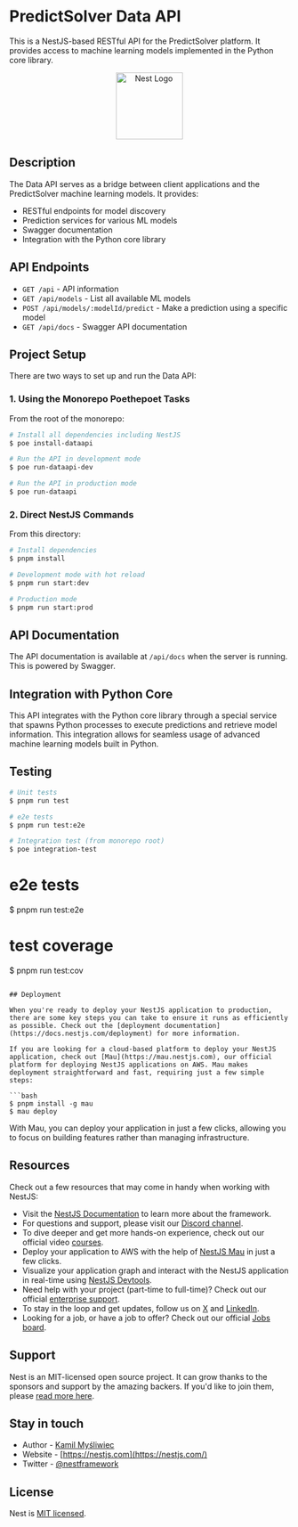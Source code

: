 # PredictSolver Data API

This is a NestJS-based RESTful API for the PredictSolver platform. It provides access to machine learning models implemented in the Python core library.

<p align="center">
  <img src="https://nestjs.com/img/logo-small.svg" width="120" alt="Nest Logo" />
</p>

## Description

The Data API serves as a bridge between client applications and the PredictSolver machine learning models. It provides:

- RESTful endpoints for model discovery
- Prediction services for various ML models
- Swagger documentation
- Integration with the Python core library

## API Endpoints

- `GET /api` - API information
- `GET /api/models` - List all available ML models
- `POST /api/models/:modelId/predict` - Make a prediction using a specific model
- `GET /api/docs` - Swagger API documentation

## Project Setup

There are two ways to set up and run the Data API:

### 1. Using the Monorepo Poethepoet Tasks

From the root of the monorepo:

```bash
# Install all dependencies including NestJS
$ poe install-dataapi

# Run the API in development mode
$ poe run-dataapi-dev

# Run the API in production mode
$ poe run-dataapi
```

### 2. Direct NestJS Commands

From this directory:

```bash
# Install dependencies
$ pnpm install

# Development mode with hot reload
$ pnpm run start:dev

# Production mode
$ pnpm run start:prod
```

## API Documentation

The API documentation is available at `/api/docs` when the server is running. This is powered by Swagger.

## Integration with Python Core

This API integrates with the Python core library through a special service that spawns Python processes to execute predictions and retrieve model information. This integration allows for seamless usage of advanced machine learning models built in Python.

## Testing

```bash
# Unit tests
$ pnpm run test

# e2e tests
$ pnpm run test:e2e

# Integration test (from monorepo root)
$ poe integration-test
```

# e2e tests
$ pnpm run test:e2e

# test coverage
$ pnpm run test:cov
```

## Deployment

When you're ready to deploy your NestJS application to production, there are some key steps you can take to ensure it runs as efficiently as possible. Check out the [deployment documentation](https://docs.nestjs.com/deployment) for more information.

If you are looking for a cloud-based platform to deploy your NestJS application, check out [Mau](https://mau.nestjs.com), our official platform for deploying NestJS applications on AWS. Mau makes deployment straightforward and fast, requiring just a few simple steps:

```bash
$ pnpm install -g mau
$ mau deploy
```

With Mau, you can deploy your application in just a few clicks, allowing you to focus on building features rather than managing infrastructure.

## Resources

Check out a few resources that may come in handy when working with NestJS:

- Visit the [NestJS Documentation](https://docs.nestjs.com) to learn more about the framework.
- For questions and support, please visit our [Discord channel](https://discord.gg/G7Qnnhy).
- To dive deeper and get more hands-on experience, check out our official video [courses](https://courses.nestjs.com/).
- Deploy your application to AWS with the help of [NestJS Mau](https://mau.nestjs.com) in just a few clicks.
- Visualize your application graph and interact with the NestJS application in real-time using [NestJS Devtools](https://devtools.nestjs.com).
- Need help with your project (part-time to full-time)? Check out our official [enterprise support](https://enterprise.nestjs.com).
- To stay in the loop and get updates, follow us on [X](https://x.com/nestframework) and [LinkedIn](https://linkedin.com/company/nestjs).
- Looking for a job, or have a job to offer? Check out our official [Jobs board](https://jobs.nestjs.com).

## Support

Nest is an MIT-licensed open source project. It can grow thanks to the sponsors and support by the amazing backers. If you'd like to join them, please [read more here](https://docs.nestjs.com/support).

## Stay in touch

- Author - [Kamil Myśliwiec](https://twitter.com/kammysliwiec)
- Website - [https://nestjs.com](https://nestjs.com/)
- Twitter - [@nestframework](https://twitter.com/nestframework)

## License

Nest is [MIT licensed](https://github.com/nestjs/nest/blob/master/LICENSE).
